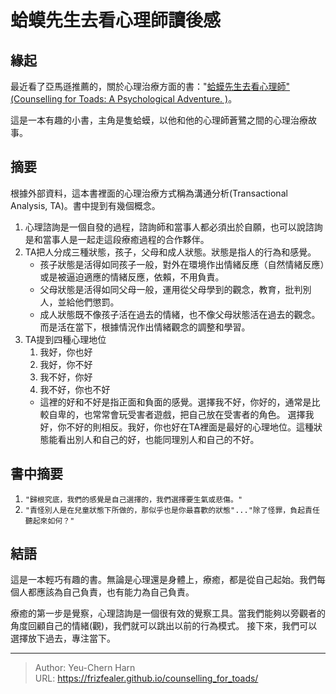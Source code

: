 # 蛤蟆先生去看心理師讀後感


<!--more-->
## 緣起
最近看了亞馬遜推薦的，關於心理治療方面的書："[蛤蟆先生去看心理師" (Counselling for Toads: A Psychological Adventure.
)](https://www.amazon.com/%E8%9B%A4%E8%9F%86%E5%85%88%E7%94%9F%E5%8E%BB%E7%9C%8B%E5%BF%83%E7%90%86%E5%B8%AB%EF%BC%88%E6%9A%A2%E9%8A%B7300%E8%90%AC%E5%86%8A%EF%BC%81%E8%8B%B1%E5%9C%8B%E5%BF%83%E7%90%86%E8%AB%AE%E5%95%86%E7%B6%93%E5%85%B8%EF%BC%89-Traditional-Chinese-%E7%BE%85%E4%BC%AF%C2%B7%E7%8B%84%E4%BF%9D%E5%BE%B7-Robert-ebook/dp/B09R4L8GY2)。

這是一本有趣的小書，主角是隻蛤蟆，以他和他的心理師蒼鷺之間的心理治療故事。

## 摘要
根據外部資料，這本書裡面的心理治療方式稱為溝通分析(Transactional Analysis, TA)。書中提到有幾個概念。

1. 心理諮詢是一個自發的過程，諮詢師和當事人都必須出於自願，也可以說諮詢是和當事人是一起走這段療癒過程的合作夥伴。
2. TA把人分成三種狀態，孩子，父母和成人狀態。狀態是指人的行為和感覺。
    - 孩子狀態是活得如同孩子一般，對外在環境作出情緒反應（自然情緒反應）或是被逼迫適應的情緒反應，依賴，不用負責。
    - 父母狀態是活得如同父母一般，運用從父母學到的觀念，教育，批判別人，並給他們懲罰。
    - 成人狀態既不像孩子活在過去的情緒，也不像父母狀態活在過去的觀念。而是活在當下，根據情況作出情緒觀念的調整和學習。
3. TA提到四種心理地位
    1. 我好，你也好
    2. 我好，你不好
    3. 我不好，你好
    4. 我不好，你也不好
    - 這裡的好和不好是指正面和負面的感覺。選擇我不好，你好的，通常是比較自卑的，也常常會玩受害者遊戲，把自己放在受害者的角色。
  選擇我好，你不好的則相反。我好，你也好在TA裡面是最好的心理地位。這種狀態能看出別人和自己的好，也能同理別人和自己的不好。

## 書中摘要
1. `"歸根究底，我們的感覺是自己選擇的，我們選擇要生氣或悲傷。"`
2. `"責怪別人是在兒童狀態下所做的，那似乎也是你最喜歡的狀態"..."除了怪罪，負起責任聽起來如何？"`

## 結語
這是一本輕巧有趣的書。無論是心理還是身體上，療癒，都是從自己起始。我們每個人都應該為自己負責，也有能力為自己負責。

療癒的第一步是覺察，心理諮詢是一個很有效的覺察工具。當我們能夠以旁觀者的角度回顧自己的情緒(觀)，我們就可以跳出以前的行為模式。
接下來，我們可以選擇放下過去，專注當下。

---

> Author: Yeu-Chern Harn  
> URL: https://frizfealer.github.io/counselling_for_toads/  

